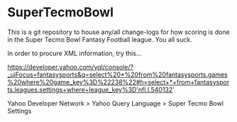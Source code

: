 # SuperTecmoBowl
This is a git repository to house any/all change-logs for how scoring is done in the Super Tecmo Bowl Fantasy Football league.  You all suck.

In order to procure XML information, try this...

https://developer.yahoo.com/yql/console/?_uiFocus=fantasysports&q=select%20*%20from%20fantasysports.games%20where%20game_key%3D%22238%22#h=select+*+from+fantasysports.leagues.settings+where+league_key%3D'nfl.l.540132'

Yahoo Developer Network > Yahoo Query Language > Super Tecmo Bowl Settings
